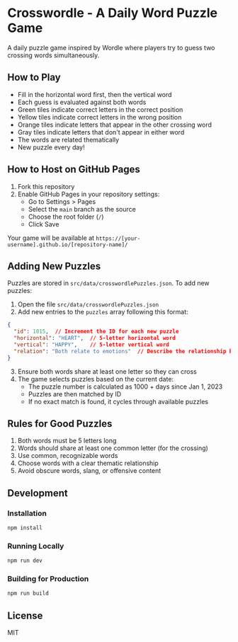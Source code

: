# Crosswordle - A Daily Word Puzzle Game

A daily puzzle game inspired by Wordle where players try to guess two crossing words simultaneously.

## How to Play

- Fill in the horizontal word first, then the vertical word
- Each guess is evaluated against both words
- Green tiles indicate correct letters in the correct position
- Yellow tiles indicate correct letters in the wrong position  
- Orange tiles indicate letters that appear in the other crossing word
- Gray tiles indicate letters that don't appear in either word
- The words are related thematically
- New puzzle every day!

## How to Host on GitHub Pages

1. Fork this repository
2. Enable GitHub Pages in your repository settings:
   - Go to Settings > Pages
   - Select the `main` branch as the source
   - Choose the root folder (`/`)
   - Click Save

Your game will be available at `https://[your-username].github.io/[repository-name]/`

## Adding New Puzzles

Puzzles are stored in `src/data/crosswordlePuzzles.json`. To add new puzzles:

1. Open the file `src/data/crosswordlePuzzles.json`
2. Add new entries to the `puzzles` array following this format:

```json
{
  "id": 1015,  // Increment the ID for each new puzzle
  "horizontal": "HEART",  // 5-letter horizontal word
  "vertical": "HAPPY",    // 5-letter vertical word 
  "relation": "Both relate to emotions"  // Describe the relationship between words
}
```

3. Ensure both words share at least one letter so they can cross
4. The game selects puzzles based on the current date:
   - The puzzle number is calculated as 1000 + days since Jan 1, 2023
   - Puzzles are then matched by ID
   - If no exact match is found, it cycles through available puzzles

## Rules for Good Puzzles

1. Both words must be 5 letters long
2. Words should share at least one common letter (for the crossing)
3. Use common, recognizable words
4. Choose words with a clear thematic relationship
5. Avoid obscure words, slang, or offensive content

## Development

### Installation

```bash
npm install
```

### Running Locally

```bash
npm run dev
```

### Building for Production

```bash
npm run build
```

## License

MIT
